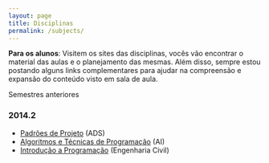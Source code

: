 ```yaml
---
layout: page
title: Disciplinas
permalink: /subjects/
---
```

**Para os alunos**: Visitem os sites das disciplinas, vocês vão encontrar o material das aulas e o planejamento das mesmas. Além disso, sempre estou postando alguns links complementares para ajudar na compreensão e expansão do conteúdo visto em sala de aula.

Semestres anteriores

### 2014.2 ###

- [Padrões de Projeto](https://sites.google.com/site/diogodmoreira/padroes) (ADS)
- [Algoritmos e Técnicas de Programação](https://sites.google.com/site/diogodmoreira/algoritmos-automacao) (AI)
- [Introdução a Programação](https://sites.google.com/site/diogodmoreira/introducao-programacao) (Engenharia Civil)
